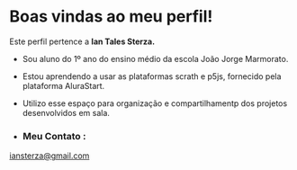 # Boas vindas ao meu perfil!

Este perfil pertence a **Ian Tales Sterza.**

* Sou aluno do 1º ano do ensino médio da escola João Jorge Marmorato. 
* Estou aprendendo a usar as plataformas scrath e p5js, fornecido pela plataforma AluraStart.
* Utilizo esse espaço para organização e compartilhamentp dos projetos desenvolvidos em sala.

* ### Meu Contato :

iansterza@gmail.com
